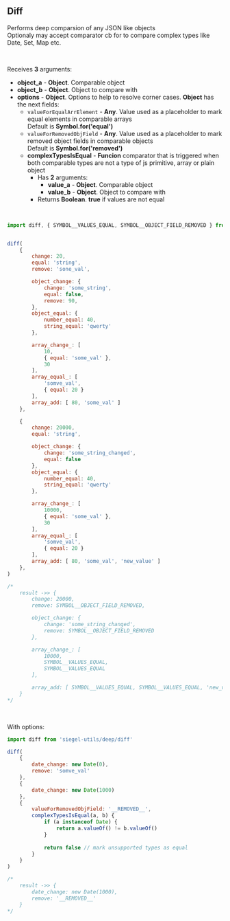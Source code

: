 ## Diff

Performs deep comparsion of any JSON like objects<br />
Optionaly may accept comparator cb for to compare complex types like Date, Set, Map etc.

<br />

Receives **3** arguments:
- **object_a** - **Object**. Comparable object
- **object_b** - **Object**. Object to compare with
- **options** - **Object**. Options to help to resolve corner cases. **Object** has the next fields:
    - `valueForEqualArrElement` - **Any**. Value used as a placeholder to mark equal elements in comparable arrays<br />
        Default is **Symbol.for('equal')**
    - `valueForRemovedObjField` - **Any**. Value used as a placeholder to mark removed object fields in comparable objects<br />
    Default is **Symbol.for('removed')** 
    - **complexTypesIsEqual** - **Funcion** comparator that is triggered when both comparable types are not a type of js primitive, array or plain object
        - Has **2** arguments:
            - **value_a** - **Object**. Comparable object
            - **value_b** - **Object**. Object to compare with
        - Returns **Boolean**. **true** if values are not equal

<br />

```js
import diff, { SYMBOL__VALUES_EQUAL, SYMBOL__OBJECT_FIELD_REMOVED } from 'siegel-utils/deep/diff'


diff(
    {
        change: 20,
        equal: 'string',
        remove: 'sone_val',

        object_change: {
            change: 'some_string',
            equal: false,
            remove: 90,
        },
        object_equal: {
            number_equal: 40,
            string_equal: 'qwerty'
        },

        array_change_: [
            10,
            { equal: 'some_val' },
            30
        ],
        array_equal_: [
            'somve_val',
            { equal: 20 }
        ],
        array_add: [ 80, 'some_val' ]
    },

    {
        change: 20000,
        equal: 'string',

        object_change: {
            change: 'some_string_changed',
            equal: false
        },
        object_equal: {
            number_equal: 40,
            string_equal: 'qwerty'
        },

        array_change_: [
            10000,
            { equal: 'some_val' },
            30
        ],
        array_equal_: [
            'somve_val',
            { equal: 20 }
        ],
        array_add: [ 80, 'some_val', 'new_value' ]
    },
)

/*
    result ->> {
        change: 20000,
        remove: SYMBOL__OBJECT_FIELD_REMOVED,

        object_change: {
            change: 'some_string_changed',
            remove: SYMBOL__OBJECT_FIELD_REMOVED
        },

        array_change_: [
            10000,
            SYMBOL__VALUES_EQUAL,
            SYMBOL__VALUES_EQUAL
        ],

        array_add: [ SYMBOL__VALUES_EQUAL, SYMBOL__VALUES_EQUAL, 'new_value' ]
    }
*/
```

<br />

With options:

```js
import diff from 'siegel-utils/deep/diff'

diff(
    {
        date_change: new Date(0),
        remove: 'somve_val'
    },
    {
        date_change: new Date(1000)
    },
    {
        valueForRemovedObjField: '__REMOVED__',
        complexTypesIsEqual(a, b) {
            if (a instanceof Date) {
                return a.valueOf() != b.valueOf()
            }
    
            return false // mark unsupported types as equal 
        }
    }
)

/*
    result ->> {
        date_change: new Date(1000),
        remove: '__REMOVED__'
    }
*/
```